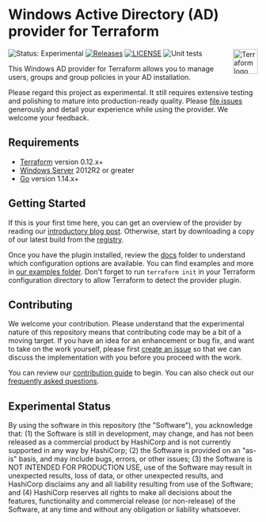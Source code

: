 # Windows Active Directory (AD) provider for Terraform
<a href="https://terraform.io">
    <img src="https://cdn.rawgit.com/hashicorp/terraform-website/master/content/source/assets/images/logo-hashicorp.svg" alt="Terraform logo" align="right" height="50" />
</a>

![Status: Experimental](https://img.shields.io/badge/status-experimental-EAAA32) [![Releases](https://img.shields.io/github/release/hashicorp/terraform-provider-ad.svg)](https://github.com/hashicorp/terraform-provider-ad/releases)
[![LICENSE](https://img.shields.io/github/license/hashicorp/terraform-provider-ad.svg)](https://github.com/hashicorp/terraform-provider-ad/blob/master/LICENSE)
![Unit tests](https://github.com/hashicorp/terraform-provider-ad/workflows/Unit%20tests/badge.svg)

This Windows AD provider for Terraform allows you to manage users, groups and group policies in your AD installation.

Please regard this project as experimental. It still requires extensive testing and polishing to mature into production-ready quality. Please [file issues](https://github.com/hashicorp/terraform-provider-ad/issues/new/choose) generously and detail your experience while using the provider. We welcome your feedback.

## Requirements

* [Terraform](https://www.terraform.io/downloads.html) version 0.12.x+
* [Windows Server](https://www.microsoft.com/en-us/windows-server) 2012R2 or greater 
* [Go](https://golang.org/doc/install) version 1.14.x+

## Getting Started

If this is your first time here, you can get an overview of the provider by reading our [introductory blog post](). Otherwise, start by downloading a copy of our latest build from the [registry](https://registry.terraform.io/providers/hashicorp/ad/latest).

Once you have the plugin installed, review the [docs](docs/) folder to understand which configuration options are available. You can find examples and more in [our examples folder](examples/). Don't forget to run `terraform init` in your Terraform configuration directory to allow Terraform to detect the provider plugin.

## Contributing

We welcome your contribution. Please understand that the experimental nature of this repository means that contributing code may be a bit of a moving target. If you have an idea for an enhancement or bug fix, and want to take on the work yourself, please first [create an issue](https://github.com/hashicorp/terraform-provider-ad/issues/new/choose) so that we can discuss the implementation with you before you proceed with the work.

You can review our [contribution guide](_about/CONTRIBUTING.md) to begin. You can also check out our [frequently asked questions](_about/FAQ.md).

## Experimental Status

By using the software in this repository (the "Software"), you acknowledge that: (1) the Software is still in development, may change, and has not been released as a commercial product by HashiCorp and is not currently supported in any way by HashiCorp; (2) the Software is provided on an "as-is" basis, and may include bugs, errors, or other issues;  (3) the Software is NOT INTENDED FOR PRODUCTION USE, use of the Software may result in unexpected results, loss of data, or other unexpected results, and HashiCorp disclaims any and all liability resulting from use of the Software; and (4) HashiCorp reserves all rights to make all decisions about the features, functionality and commercial release (or non-release) of the Software, at any time and without any obligation or liability whatsoever.
